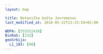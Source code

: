 ```yaml
---
layout: map

title: Botanička bašta Jevremovac
last_modified_at: 2018-05-22T23:33:59+02:00

WDPA: [555552436]
BioRaS: [232]
geoSrbija:
  L1_183: [90]
---
```

